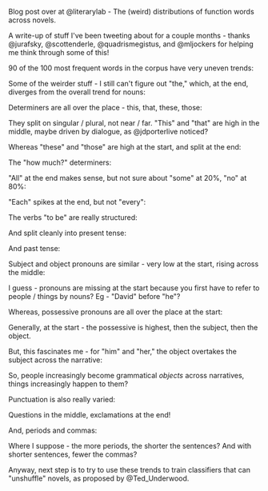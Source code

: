 Blog post over at @literarylab - The (weird) distributions of function words across novels.

A write-up of stuff I've been tweeting about for a couple months - thanks @jurafsky, @scottenderle, @quadrismegistus, and @mljockers for helping me think through some of this!

90 of the 100 most frequent words in the corpus have very uneven trends:

Some of the weirder stuff - I still can't figure out "the," which, at the end, diverges from the overall trend for nouns:

Determiners are all over the place - this, that, these, those:

They split on singular / plural, not near / far. "This" and "that" are high in the middle, maybe driven by dialogue, as @jdporterlive noticed?

Whereas "these" and "those" are high at the start, and split at the end:

The "how much?" determiners:

"All" at the end makes sense, but not sure about "some" at 20%, "no" at 80%:

"Each" spikes at the end, but not "every":

The verbs "to be" are really structured:

And split cleanly into present tense:

And past tense:

Subject and object pronouns are similar - very low at the start, rising across the middle:

I guess - pronouns are missing at the start because you first have to refer to people / things by nouns? Eg - "David" before "he"?

Whereas, possessive pronouns are all over the place at the start:

Generally, at the start - the possessive is highest, then the subject, then the object.

But, this fascinates me - for "him" and "her," the object overtakes the subject across the narrative:

So, people increasingly become grammatical *objects* across narratives, things increasingly happen to them?

Punctuation is also really varied:

Questions in the middle, exclamations at the end!

And, periods and commas:

Where I suppose - the more periods, the shorter the sentences? And with shorter sentences, fewer the commas?

Anyway, next step is to try to use these trends to train classifiers that can "unshuffle" novels, as proposed by @Ted_Underwood.
